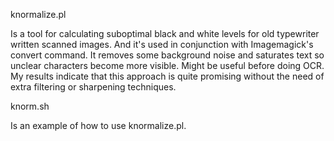 knormalize.pl

Is a tool for calculating suboptimal black and white levels for old typewriter written scanned images. And it's used in conjunction 
with Imagemagick's convert command.
It removes some background noise and saturates text so unclear characters become more visible.
Might be useful before doing OCR. My results indicate that this approach is quite promising without the need of extra filtering
or sharpening techniques.

knorm.sh

Is an example of how to use knormalize.pl.
